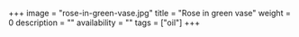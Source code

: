 +++
image = "rose-in-green-vase.jpg"
title = "Rose in green vase"
weight = 0
description = ""
availability = ""
tags = ["oil"]
+++
